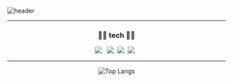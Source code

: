 
<!--
**xlr10/xlr10** is a ✨ _special_ ✨ repository because its `README.md` (this file) appears on your GitHub profile.

Here are some ideas to get you started:

- 🔭 I’m currently working on ...
- 🌱 I’m currently learning ...
- 👯 I’m looking to collaborate on ...
- 🤔 I’m looking for help with ...
- 💬 Ask me about ...
- 📫 How to reach me: ...
- 😄 Pronouns: ...
- ⚡ Fun fact: ...
-->
![header](https://capsule-render.vercel.app/api?type=Slice&color=81BEF7&height=300&section=header&text=EomJIHO&fontSize=90&fontColor=8258FA)

<div align=center>

  ***
  
<h3> 🧑‍🔧 tech 🧑‍🔧 </h3>
 
<p>
<img src="https://img.shields.io/badge/JavaScript-gray?style=flat&logo=JavaScript&logoColor=F7DF1E"/>&nbsp;&nbsp;
<img src="https://img.shields.io/badge/Java-007396?style=flat&logo=Java&logoColor=white"/>&nbsp;&nbsp;<img src="https://img.shields.io/badge/Python-white?style=flat&logo=Python&logoColor=#3776AB"/>&nbsp;&nbsp;<img src="https://img.shields.io/badge/MySQL-f1d8d9?style=flat&logo=MySQL&logoColor=4479A1"/>&nbsp;&nbsp;
</p>
  
  ***
  
![Top Langs](https://github-readme-stats.vercel.app/api/top-langs/?username=xlr10&layout=compact&theme=tokyonight)
</div>
